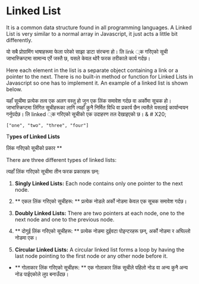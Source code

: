 # Linked List

It is a common data structure found in all programming languages. A Linked List is very similar to a normal array in Javascript, it just acts a little bit differently.

यो सबै प्रोग्रामिंग भाषाहरूमा फेला परेको साझा डाटा संरचना हो। लि link ्क गरिएको सूची जाभास्क्रिप्टमा सामान्य एर्रे जस्तै छ, यसले केवल थोरै फरक तरीकाले कार्य गर्दछ।

Here each element in the list is a separate object containing a link or a pointer to the next. There is no built-in method or function for Linked Lists in Javascript so one has to implement it. An example of a linked list is shown below.&#x20;

यहाँ सूचीमा प्रत्येक तत्व एक अलग वस्तु हो जुन एक लिंक समावेश गर्दछ वा अर्कोमा सूचक हो। जाभास्क्रिप्टमा लिंगित सूचीहरूका लागि त्यहाँ कुनै निर्मित विधि वा प्रकार्य छैन त्यसैले यसलाई कार्यान्वयन गर्नुपर्दछ। लि linked ्क गरिएको सूचीको एक उदाहरण तल देखाइएको छ। & # X20;

```
["one", "two", "three", "four"]
```

T**ypes of Linked Lists**

लिंक गरिएको सूचीको प्रकार **

There are three different types of linked lists:

त्यहाँ लिंक गरिएको सूचीमा तीन फरक प्रकारहरू छन्:

1. **Singly Linked Lists:**  Each node contains only one pointer to the next node.

1. ** एकल लिंक गरिएको सूचीहरू: ** प्रत्येक नोडले अर्को नोडमा केवल एक सूचक समावेश गर्दछ।
2. **Doubly Linked Lists:**  There are two pointers at each node, one to the next node and one to the previous node.

2. ** दोगुई लिंक गरिएको सूचीहरू: ** प्रत्येक नोडमा दुईवटा पोइन्टरहरू छन्, अर्को नोडमा र अघिल्लो नोडमा एक।
3. **Circular Linked Lists:**  A circular linked list forms a loop by having the last node pointing to the first node or any other node before it.

* ** गोलाकार लिंक गरिएको सूचीहरू: ** एक गोलाकार लिंक सूचीले पहिलो नोड वा अन्य कुनै अन्य नोड पाईएकोले लुप बनाउँदछ।
